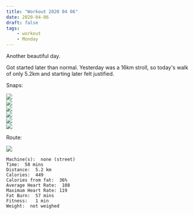 ```yaml
---
title: "Workout 2020 04 06"
date: 2020-04-06
draft: false
tags: 
    - workout
    - Monday
---
```

Another beautiful day.  

Got started later than normal.  Yesterday was a 16km stroll, so today's walk of only 5.2km and starting later felt justified.

Snaps:

![](/IMG_7134.JPG)  
![](/IMG_7139.JPG)  
![](/IMG_7140.JPG)  
![](/IMG_7141.JPG)  
![](/IMG_7142.JPG)  
![](/IMG_7143.JPG)  


Route:

![](/20200406.jpg)


```
Machine(s):  none (street)
Time:  58 mins
Distance:  5.2 km
Calories:  449
Calories from fat:  36%
Average Heart Rate:  108
Maximum Heart Rate: 119
Fat Burn:  57 mins
Fitness:   1 min
Weight:  not weighed
```

